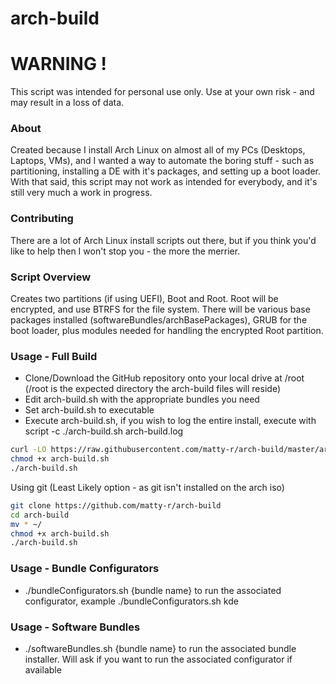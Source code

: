 # arch-build
# WARNING !
This script was intended for personal use only. Use at your own risk - and may result in a loss of data.

### About

Created because I install Arch Linux on almost all of my PCs (Desktops, Laptops, VMs), and I wanted a way to automate the boring stuff - such as partitioning, installing a DE with it's packages, and setting up a boot loader. With that said, this script may not work as intended for everybody, and it's still very much a work in progress.

### Contributing

There are a lot of Arch Linux install scripts out there, but if you think you'd like to help then I won't stop you - the more the merrier.

### Script Overview

Creates two partitions (if using UEFI), Boot and Root. Root will be encrypted, and use BTRFS for the file system. There will be various base packages installed (softwareBundles/archBasePackages), GRUB for the boot loader, plus modules needed for handling the encrypted Root partition. 

### Usage - Full Build

* Clone/Download the GitHub repository onto your local drive at /root (/root is the expected directory the arch-build files will reside)
* Edit arch-build.sh with the appropriate bundles you need
* Set arch-build.sh to executable
* Execute arch-build.sh, if you wish to log the entire install, execute with script -c ./arch-build.sh arch-build.log 

```sh
curl -LO https://raw.githubusercontent.com/matty-r/arch-build/master/arch-build.sh
chmod +x arch-build.sh
./arch-build.sh
```

Using git (Least Likely option - as git isn't installed on the arch iso)
```sh
git clone https://github.com/matty-r/arch-build
cd arch-build
mv * ~/
chmod +x arch-build.sh
./arch-build.sh
```

### Usage - Bundle Configurators

* ./bundleConfigurators.sh {bundle name} to run the associated configurator, example ./bundleConfigurators.sh kde

### Usage - Software Bundles

* ./softwareBundles.sh {bundle name} to run the associated bundle installer. Will ask if you want to run the associated configurator if available

